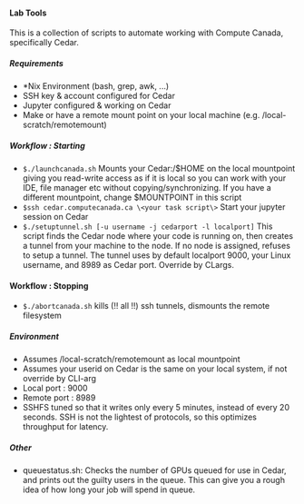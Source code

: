#### Lab Tools
This is a collection of scripts to automate working with Compute Canada, specifically Cedar. 
##### Requirements
* *Nix Environment (bash, grep, awk, ...)
* SSH key & account configured for Cedar
* Jupyter configured & working on Cedar
* Make or have a remote mount point on your local machine (e.g. /local-scratch/remotemount)
##### Workflow : Starting
* ```$./launchcanada.sh``` Mounts your Cedar:/$HOME on the local mountpoint giving you read-write access as if it is local so you can work with your IDE, file manager etc without copying/synchronizing. If you have a different mountpoint, change $MOUNTPOINT in this script
* ```$ssh cedar.computecanada.ca \<your task script\>``` Start your jupyter session on Cedar
* ```$./setuptunnel.sh [-u username -j cedarport -l localport]``` This script finds the Cedar node where your code is running on, then creates a tunnel from your machine to the node. If no node is assigned, refuses to setup a tunnel. The tunnel uses by default localport 9000, your Linux username, and 8989 as Cedar port. Override by CLargs.
  
#### Workflow : Stopping
* ```$./abortcanada.sh``` kills (!! all !!) ssh tunnels, dismounts the remote filesystem
  
  
##### Environment 
* Assumes /local-scratch/remotemount as local mountpoint 
* Assumes your userid on Cedar is the same on your local system, if not override by CLI-arg
* Local port : 9000
* Remote port : 8989
* SSHFS tuned so that it writes only every 5 minutes, instead of every 20 seconds. SSH is not the lightest of protocols, so this optimizes throughput for latency.

##### Other
* queuestatus.sh: Checks the number of GPUs queued for use in Cedar, and prints out the guilty users in the queue. This can give you a rough idea of how long your job will spend in queue.
